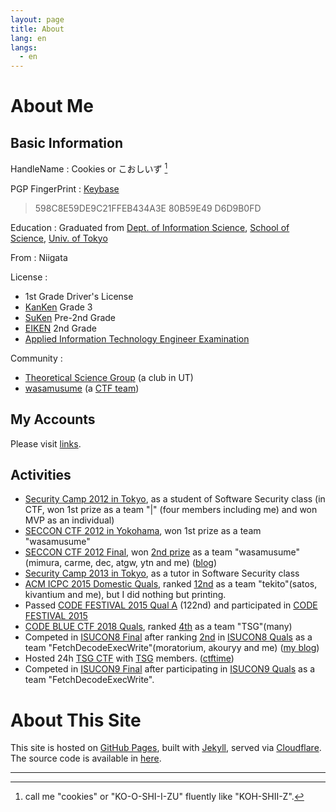 ```yaml
---
layout: page
title: About
lang: en
langs:
  - en
---
```


About Me
========

Basic Information
-----------------

HandleName
: Cookies or こおしいず [^1]

PGP FingerPrint
: [Keybase][Keybase]
  > 598C8E59DE9C21FFEB434A3E 80B59E49 D6D9B0FD 

Education
: Graduated from [Dept. of Information Science][IS], [School of Science][School Science], [Univ. of Tokyo][UTokyo]

From
: Niigata

License
:
  - 1st Grade Driver's License
  - [KanKen](http://www.kanken.or.jp/kanken/) Grade 3
  - [SuKen](https://www.su-gaku.net/suken/) Pre-2nd Grade
  - [EIKEN](http://www.eiken.or.jp/eiken/en/) 2nd Grade
  - [Applied Information Technology Engineer Examination](https://www.jitec.ipa.go.jp/index-e.html)

Community
:
  - [Theoretical Science Group][TSG] (a club in UT)
  - [wasamusume][wasa] (a [CTF team](https://ctftime.org/team/3655))

[^1]: call me "cookies" or "KO-O-SHI-I-ZU" fluently like "KOH-SHII-Z".

[Keybase]: https://keybase.io/kcz146
[School Science]: http://www.s.u-tokyo.ac.jp/en/
[IS]: https://www.i.u-tokyo.ac.jp/index_e.shtml
[UTokyo]: https://www.u-tokyo.ac.jp/en/
[TSG]: https://tsg.ne.jp/
[wasa]: http://wasamusu.me/

My Accounts
-----------

Please visit [links](/links.html).

Activities
----------

- [Security Camp 2012 in Tokyo][seccamp2012], as a student of Software Security class (in CTF, won 1st prize as a team \"\|\" (four members including me) and won MVP as an individual)
- [SECCON CTF 2012 in Yokohama][seccon2012-yokohama], won 1st prize as a team "wasamusume"
- [SECCON CTF 2012 Final][seccon2012-final], won [2nd prize][seccon2012-final-result] as a team "wasamusume"(mimura, carme, dec, atgw, ytn and me)  ([blog](http://cookies.hatenablog.jp/entry/2013/02/25/213034))
- [Security Camp 2013 in Tokyo][seccamp2013], as a tutor in Software Security class
- [ACM ICPC 2015 Domestic Quals][acm-icpc-2015-domestic-qual], ranked [12nd][acm-icpc-2015-domestic-qual-ranking] as a team "tekito"(satos, kivantium and me), but I did nothing but printing.
- Passed [CODE FESTIVAL 2015 Qual A][codefes-2015-quala] (122nd) and participated in [CODE FESTIVAL 2015][codefes-2015]
- [CODE BLUE CTF 2018 Quals][codeblue-2018-qual], ranked [4th][codeblue-2018-qual-ranking] as a team "TSG"(many)
- Competed in [ISUCON8 Final][isucon8-final] after ranking [2nd][isucon8-qual-ranking] in [ISUCON8 Quals][isucon8-qual] as a team "FetchDecodeExecWrite"(moratorium, akouryy and me) ([my blog](https://cookies.hatenablog.jp/entry/2018/09/16/230411))
- Hosted 24h [TSG CTF][tsgctf-github] with [TSG][TSG] members. ([ctftime][tsgctf-ctftime])
- Competed in [ISUCON9 Final][isucon9-final] after participating in [ISUCON9 Quals][isucon9-matome] as a team "FetchDecodeExecWrite".

[seccamp2012]: http://www.ipa.go.jp/jinzai/renkei/camp2012/
[seccamp2013]: http://www.ipa.go.jp/jinzai/renkei/camp2013/
[seccon2012-yokohama]: http://2012.seccon.jp/2013/01/4seccon-ctf.html
[seccon2012-final]: http://2012.seccon.jp/2013/02/seccon-ctf2012.html
[seccon2012-final-result]: http://2012.seccon.jp/2013/02/blog-post_26.html
[acm-icpc-2015-domestic-qual]: https://icpc.iisf.or.jp/2015-tsukuba/domestic/
[acm-icpc-2015-domestic-qual-ranking]: https://icpc.iisf.or.jp/2015-tsukuba/domestic/standings-and-results/
[codefes-2015-quala]: http://code-festival-2015-quala.contest.atcoder.jp/
[codefes-2015]: http://recruit-jinji.jp/code_fes2015/index.html
[codeblue-2018-qual]: https://codeblue.jp/2018/en/
[codeblue-2018-qual-ranking]: https://ctftime.org/event/636
[isucon8-qual]: http://isucon.net/archives/52388756.html
[isucon8-qual-ranking]: http://isucon.net/archives/52459414.html
[isucon8-final]: http://isucon.net/archives/52606851.html
[tsgctf-github]: https://github.com/tsg-ut/tsgctf
[tsgctf-ctftime]: https://ctftime.org/event/758
[isucon9-matome]: http://isucon.net/archives/53570241.html
[isucon9-final]: http://isucon.net/archives/53877800.html



About This Site
===============

 This site is hosted on [GitHub Pages](https://pages.github.com/), built with [Jekyll](https://jekyllrb.com/), served via [Cloudflare](https://www.cloudflare.com/).
 The source code is available in [here](https://github.com/cookie-s/cookie-s.github.io/).


- - - -
